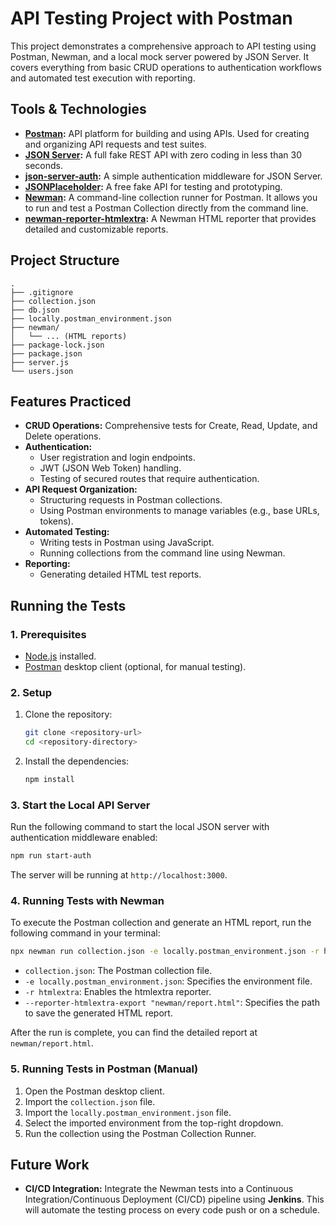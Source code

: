 # API Testing Project with Postman

This project demonstrates a comprehensive approach to API testing using Postman, Newman, and a local mock server powered by JSON Server. It covers everything from basic CRUD operations to authentication workflows and automated test execution with reporting.

## Tools & Technologies

*   **[Postman](https://www.postman.com/):** API platform for building and using APIs. Used for creating and organizing API requests and test suites.
*   **[JSON Server](https://github.com/typicode/json-server):** A full fake REST API with zero coding in less than 30 seconds.
*   **[json-server-auth](https://github.com/jeremyben/json-server-auth):** A simple authentication middleware for JSON Server.
*   **[JSONPlaceholder](https://jsonplaceholder.typicode.com/):** A free fake API for testing and prototyping.
*   **[Newman](https://github.com/postmanlabs/newman):** A command-line collection runner for Postman. It allows you to run and test a Postman Collection directly from the command line.
*   **[newman-reporter-htmlextra](https://github.com/DannyDainton/newman-reporter-htmlextra):** A Newman HTML reporter that provides detailed and customizable reports.

## Project Structure

```
.
├── .gitignore
├── collection.json
├── db.json
├── locally.postman_environment.json
├── newman/
│   └── ... (HTML reports)
├── package-lock.json
├── package.json
├── server.js
└── users.json
```

## Features Practiced

*   **CRUD Operations:** Comprehensive tests for Create, Read, Update, and Delete operations.
*   **Authentication:**
    *   User registration and login endpoints.
    *   JWT (JSON Web Token) handling.
    *   Testing of secured routes that require authentication.
*   **API Request Organization:**
    *   Structuring requests in Postman collections.
    *   Using Postman environments to manage variables (e.g., base URLs, tokens).
*   **Automated Testing:**
    *   Writing tests in Postman using JavaScript.
    *   Running collections from the command line using Newman.
*   **Reporting:**
    *   Generating detailed HTML test reports.

## Running the Tests

### 1. Prerequisites

*   [Node.js](https://nodejs.org/en/) installed.
*   [Postman](https://www.postman.com/downloads/) desktop client (optional, for manual testing).

### 2. Setup

1.  Clone the repository:
    ```bash
    git clone <repository-url>
    cd <repository-directory>
    ```
2.  Install the dependencies:
    ```bash
    npm install
    ```

### 3. Start the Local API Server

Run the following command to start the local JSON server with authentication middleware enabled:

```bash
npm run start-auth
```

The server will be running at `http://localhost:3000`.

### 4. Running Tests with Newman

To execute the Postman collection and generate an HTML report, run the following command in your terminal:

```bash
npx newman run collection.json -e locally.postman_environment.json -r htmlextra --reporter-htmlextra-export "newman/report.html"
```

*   `collection.json`: The Postman collection file.
*   `-e locally.postman_environment.json`: Specifies the environment file.
*   `-r htmlextra`: Enables the htmlextra reporter.
*   `--reporter-htmlextra-export "newman/report.html"`: Specifies the path to save the generated HTML report.

After the run is complete, you can find the detailed report at `newman/report.html`.

### 5. Running Tests in Postman (Manual)

1.  Open the Postman desktop client.
2.  Import the `collection.json` file.
3.  Import the `locally.postman_environment.json` file.
4.  Select the imported environment from the top-right dropdown.
5.  Run the collection using the Postman Collection Runner.

## Future Work

*   **CI/CD Integration:** Integrate the Newman tests into a Continuous Integration/Continuous Deployment (CI/CD) pipeline using **Jenkins**. This will automate the testing process on every code push or on a schedule.
